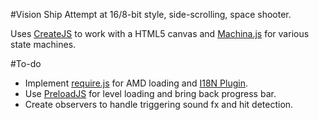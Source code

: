 #Vision Ship
Attempt at 16/8-bit style, side-scrolling, space shooter.

Uses [CreateJS](http://www.createjs.com) to work with a HTML5 canvas and [Machina.js](http://machina-js.org) for various state machines.

#To-do
* Implement [require.js](http://requirejs.org) for AMD loading and [I18N Plugin](http://requirejs.org/docs/api.html#i18n).
* Use [PreloadJS](http://createjs.com/docs/preloadjs/classes/LoadQueue.html) for level loading and bring back progress bar.
* Create observers to handle triggering sound fx and hit detection.

